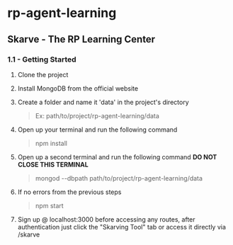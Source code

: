 # rp-agent-learning

## Skarve - The RP Learning Center

### 1.1 - Getting Started
1.  Clone the project

2.  Install MongoDB from the official website

3.  Create a folder and name it 'data' in the project's directory
    >Ex: path/to/project/rp-agent-learning/data

4. Open up your terminal and run the following command
    > npm install

5. Open up a second terminal and run the following command 
   **DO NOT CLOSE THIS TERMINAL**
    >mongod --dbpath path/to/project/rp-agent-learning/data
6. If no errors from the previous steps
   >npm start

7. Sign up @ localhost:3000 before accessing any routes, after authentication just click the "Skarving Tool" tab or access it directly via /skarve
